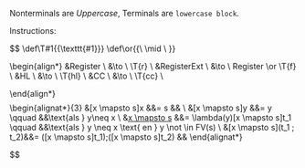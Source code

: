 Nonterminals are $Uppercase$, Terminals are $\texttt{lowercase block}$.

Instructions:

$$
\def\T#1{{\texttt{#1}}}
\def\or{{\ \mid \ }}

\begin{align*}
&Register    \ &\to \  \T{r} \\
&RegisterExt \ &\to \  Register \or \T{f} \\
&HL          \ &\to \  \T{hl} \\
&CC          \ &\to \  \T{cc} \\


\end{align*}
$$
$$
\begin{alignat*}{3}
  &[x \mapsto s]x &&= s && \\
  &[x \mapsto s]y &&= y \qquad &&\text{als } y\neq x \\
  &[x \mapsto s](\lambda(y)t_1) &&= \lambda(y)[x \mapsto s]t_1 \qquad &&\text{als } y \neq x \text{ en   } y \not \in FV(s) \\
  &[x \mapsto s](t_1 \; t_2)&&= ([x \mapsto s]t_1)\;([x \mapsto s]t_2) &&
\end{alignat*}

$$